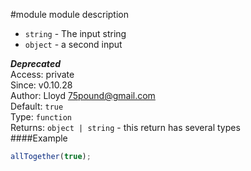 #module
module description


 -  `string` - The input string
 -  `object` - a second input

***Deprecated***  
Access: private  
Since: v0.10.28  
Author: Lloyd <75pound@gmail.com>  
Default: `true`  
Type: `function`  
Returns: `object | string` - this return has several types  
####Example
```js
allTogether(true);
```


